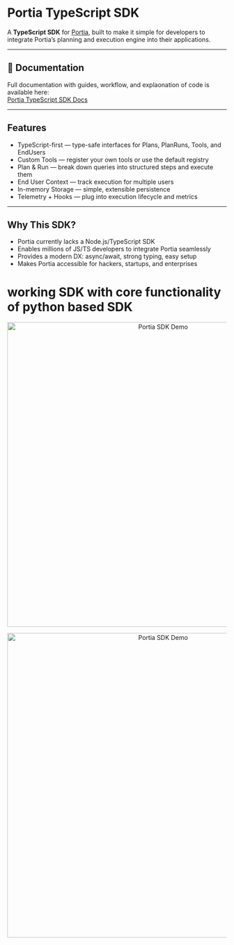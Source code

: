 # Portia TypeScript SDK  

A **TypeScript SDK** for [Portia](https://docs.portialabs.ai/), built to make it simple for developers to integrate Portia’s planning and execution engine into their applications.  

 
---

## 📖 Documentation  

 Full documentation with guides, workflow, and explaonation of code is available here:  
 [Portia TypeScript SDK Docs](https://angle-hack-docs.vercel.app/docs/getting-started)  

---

##  Features  

-  TypeScript-first — type-safe interfaces for Plans, PlanRuns, Tools, and EndUsers  
-  Custom Tools — register your own tools or use the default registry  
-  Plan & Run — break down queries into structured steps and execute them  
-  End User Context — track execution for multiple users  
-  In-memory Storage — simple, extensible persistence  
-  Telemetry + Hooks — plug into execution lifecycle and metrics  

---

## Why This SDK?
- Portia currently lacks a Node.js/TypeScript SDK
- Enables millions of JS/TS developers to integrate Portia seamlessly
- Provides a modern DX: async/await, strong typing, easy setup
- Makes Portia accessible for hackers, startups, and enterprises

# working SDK with core functionality of python based SDK
<p align="center">
  <img src="/work.png" alt="Portia SDK Demo" width="700"/>
</p>

<p align="center">
  <img src="/example.png" alt="Portia SDK Demo" width="700"/>
</p>

